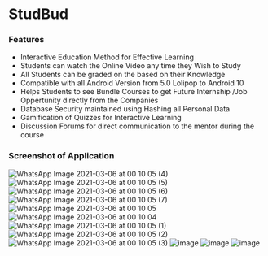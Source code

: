 # StudBud

### Features

- Interactive Education Method for Effective Learning
- Students can watch the Online Video any time they Wish to Study
- All Students can be graded on the based on their Knowledge 
- Compatible with all Android Version from 5.0 Lolipop to Android 10 
- Helps Students to see Bundle Courses to get Future Internship /Job Oppertunity directly from the Companies 
- Database Security maintained using Hashing all Personal Data
- Gamification of Quizzes for Interactive Learning 
- Discussion Forums for direct communication to the mentor during the course

### Screenshot of Application

![WhatsApp Image 2021-03-06 at 00 10 05 (4)](https://user-images.githubusercontent.com/42890838/110159830-3396d980-7e11-11eb-983b-47e4d602ea99.jpeg)
![WhatsApp Image 2021-03-06 at 00 10 05 (5)](https://user-images.githubusercontent.com/42890838/110159837-35f93380-7e11-11eb-9110-def8fccf9902.jpeg)
![WhatsApp Image 2021-03-06 at 00 10 05 (6)](https://user-images.githubusercontent.com/42890838/110159840-3691ca00-7e11-11eb-9360-619f6a3f9d3a.jpeg)
![WhatsApp Image 2021-03-06 at 00 10 05 (7)](https://user-images.githubusercontent.com/42890838/110159841-372a6080-7e11-11eb-852f-26bf331bb870.jpeg)
![WhatsApp Image 2021-03-06 at 00 10 05](https://user-images.githubusercontent.com/42890838/110159844-37c2f700-7e11-11eb-8889-8ff7f05eaa75.jpeg)
![WhatsApp Image 2021-03-06 at 00 10 04](https://user-images.githubusercontent.com/42890838/110159846-385b8d80-7e11-11eb-8b1c-7ca8e2c54faa.jpeg)
![WhatsApp Image 2021-03-06 at 00 10 05 (1)](https://user-images.githubusercontent.com/42890838/110159848-38f42400-7e11-11eb-919e-c255b3edff85.jpeg)
![WhatsApp Image 2021-03-06 at 00 10 05 (2)](https://user-images.githubusercontent.com/42890838/110159852-3a255100-7e11-11eb-96d2-0b9df5c0e91e.jpeg)
![WhatsApp Image 2021-03-06 at 00 10 05 (3)](https://user-images.githubusercontent.com/42890838/110159856-3abde780-7e11-11eb-8667-6efb7904aa5a.jpeg)
![image](https://user-images.githubusercontent.com/42890838/110160134-a011d880-7e11-11eb-9817-b70128e644dd.png)
![image](https://user-images.githubusercontent.com/42890838/110160158-a86a1380-7e11-11eb-8612-19ac665840a5.png)
![image](https://user-images.githubusercontent.com/42890838/110160177-adc75e00-7e11-11eb-8eae-d50c1aa68e40.png)



